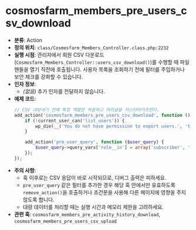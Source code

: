 ﻿# cosmosfarm_members_pre_users_csv_download

- **분류**: Action
- **정의 위치**: `class/Cosmosfarm_Members_Controller.class.php:2232`
- **실행 시점**: 관리자에서 회원 CSV 다운로드(`Cosmosfarm_Members_Controller::users_csv_download()`)를 수행할 때 파일 핸들을 열기 직전에 호출됩니다. 사용자 목록을 조회하기 전에 필터를 주입하거나 보안 체크를 강화할 수 있습니다.
- **인자 정보**:
  - *(없음)* 추가 인자를 전달하지 않습니다.
- **예제 코드**:
  ```php
  // CSV 내보내기 전에 특정 역할만 허용하고 머리글을 커스터마이즈한다.
  add_action('cosmosfarm_members_pre_users_csv_download', function () {
      if (!current_user_can('list_users')) {
          wp_die(__('You do not have permission to export users.', 'textdomain'));
      }

      add_action('pre_user_query', function ($user_query) {
          $user_query->query_vars['role__in'] = array('subscriber', 'customer');
      });
  });
  ```
- **주의 사항**:
  - 훅 이후로는 CSV 응답이 바로 시작되므로, 디버그 출력은 피하세요.
  - `pre_user_query` 같은 필터를 추가한 경우 해당 훅 안에서만 유효하도록 `remove_action()`을 호출하거나 조건문을 사용해 다른 페이지에 영향을 주지 않도록 합니다.
  - 대량 데이터를 처리할 때는 실행 시간과 메모리 제한을 고려하세요.
- **관련 훅**: `cosmosfarm_members_pre_activity_history_download`, `cosmosfarm_members_pre_users_csv_upload`

